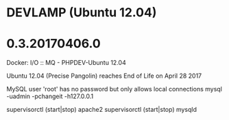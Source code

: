 # DEVLAMP (Ubuntu 12.04)
# 0.3.20170406.0

Docker: I/O :: MQ - PHPDEV-Ubuntu 12.04

Ubuntu 12.04 (Precise Pangolin) reaches End of Life on April 28 2017

MySQL user 'root' has no password but only allows local connections
mysql -uadmin -pchangeit -h127.0.0.1

supervisorctl (start|stop) apache2
supervisorctl (start|stop) mysqld
